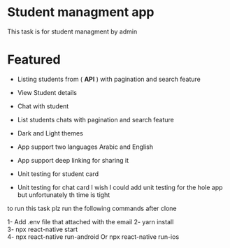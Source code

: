 # Student managment app

This task is for student managment by admin<br />

# Featured
- Listing students from ( **API** ) with pagination and search feature
- View Student details
- Chat with student
- List students chats with pagination and search feature

- Dark and Light themes
- App support two languages Arabic and English 
- App support deep linking for sharing it 
- Unit testing for student card 
- Unit testing for chat card 
I wish I could add unit testing for the hole app but unfortunately th time is tight

to run this task plz run the following commands after clone <br />

1- Add .env file that attached with the email
2- yarn install  <br />
3- npx react-native start<br />
4- npx react-native run-android Or  npx react-native run-ios 
